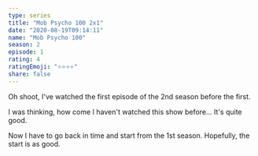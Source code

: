 ```yaml
---
type: series
title: "Mob Psycho 100 2x1"
date: "2020-08-19T09:14:11"
name: "Mob Psycho 100"
season: 2
episode: 1
rating: 4
ratingEmoji: "⭐️⭐️⭐️⭐️"
share: false
---
```


Oh shoot, I've watched the first episode of the 2nd season before the first.

I was thinking, how come I haven't watched this show before... It's quite good.

Now I have to go back in time and start from the 1st season. Hopefully, the start is as good.
